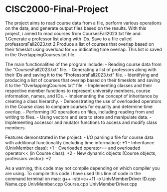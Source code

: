 # CISC2000-Final-Project

The project aims to read course data from a file, perform various operations 
on the data, and generate output files based on the results. 
With this project, i aimed to read courses from CoursesFall2023.txt file and:
1.Generate a professor list along with IDs. Save to a file called professorsFall2023.txt
2.Produce a list of courses that overlap based on their timeslot using
overload for == indicating time overlap. This list is saved in the OverlappingCourses.txt file.

The main functionalities of the program include:
    -   Reading course data from the "CoursesFall2023.txt" file.
    -   Generating a list of professors along with their IDs and saving it to the "ProfessorsFall2023.txt" file.
    -   Identifying and producing a list of courses that overlap based on their timeslots and saving it to the "OverlappingCourses.txt" file.
    -   Implementing classes and their respective member functions to represent university members, course information, names, and IDs.
    -   Implementing the concept of inheritance by creating a class hierarchy.
    -   Demonstrating the use of overloaded operators in the Course class to compare courses for equality and determine time overlap.
    -   Performing I/O operations on files, including reading from and writing to files.
    -   Using vectors and sets to store and manipulate data.
    -   Implementing accessor and mutator functions to access and modify class members.

Features demonstrated in the project:
    -   I/O parsing a file for course data with additional functionality (including time information): +1
    -   Inheritance (UnivMember class): +1
    -   Overloaded operator== and overloaded operator<< (in Course class): +2
    -   New dynamic objects (Course objects, professors vector): +2
    
    
 As a warning, this code may not compile depending on which compiler you are using.
 To compile this code i have used this line of code in the command terminal on mac:
 g++ -std=c++11 -o UnivMemberDriver ID.cpp Name.cpp UnivMember.cpp Course.cpp UnivMemberDriver.cpp
